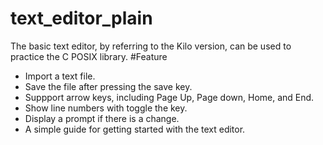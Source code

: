 # text_editor_plain
The basic text editor, by referring to the Kilo version, can be used to practice the C POSIX library.
#Feature
- Import a text file.
- Save the file after pressing the save key.
- Suppport arrow keys, including Page Up, Page down, Home, and End.
- Show line numbers with toggle the key.
- Display a prompt if there is a change.
- A simple guide for getting started with the text editor.
